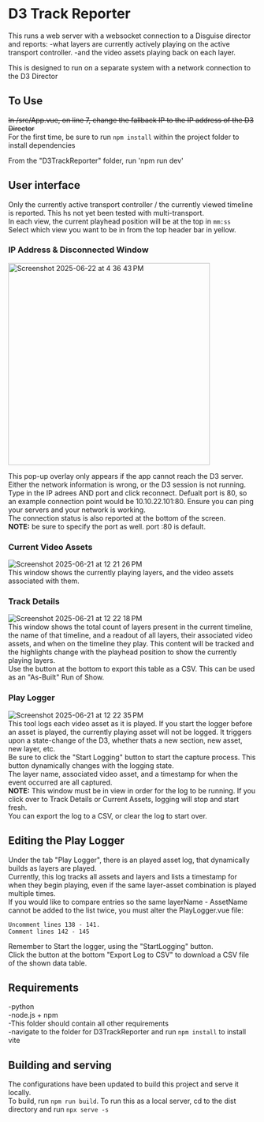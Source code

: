 # D3 Track Reporter

This runs a web server with a websocket connection to a Disguise director and reports:
-what layers are currently actively playing on the active transport controller. 
-and the video assets playing back on each layer.  

This is designed to run on a separate system with a network connection to the D3 Director

## To Use
~~In /src/App.vue, on line 7, change the fallback IP to the IP address of the D3 Director~~  
For the first time, be sure to run `npm install` within the project folder to install dependencies  

From the "D3TrackReporter" folder, run 'npm run dev'

## User interface
Only the currently active transport controller / the currently viewed timeline is reported. This hs not yet been tested with multi-transport.  
In each view, the current playhead position will be at the top in `mm:ss`  
Select which view you want to be in from the top header bar in yellow.

### IP Address & Disconnected Window
<img width="409" alt="Screenshot 2025-06-22 at 4 36 43 PM" src="https://github.com/user-attachments/assets/f0ee9544-b6f6-4d09-ae43-7d829011463e" />  

This pop-up overlay only appears if the app cannot reach the D3 server. Either the network information is wrong, or the D3 session is not running.  
Type in the IP adrees AND port and click reconnect.  Defualt port is 80, so an example connection point would be 10.10.22.101:80.
Ensure you can ping your servers and your network is working.  
The connection status is also reported at the bottom of the screen.  
__NOTE:__ be sure to specify the port as well. port :80 is default.

### Current Video Assets 
![Screenshot 2025-06-21 at 12 21 26 PM](https://github.com/user-attachments/assets/d5143c91-ea08-4371-a2e4-0928ff4f8864)  
This window shows the currently playing layers, and the video assets associated with them.

### Track Details
![Screenshot 2025-06-21 at 12 22 18 PM](https://github.com/user-attachments/assets/c8c171a9-3c53-4d60-9c71-82d8c0189cca)  
This window shows the total count of layers present in the current timeline, the name of that timeline, and a readout of all layers, their associated video assets, and when on the timeline they play. This content will be tracked and the highlights change with the playhead position to show the currently playing layers.  
Use the button at the bottom to export this table as a CSV. This can be used as an "As-Built" Run of Show.

### Play Logger
![Screenshot 2025-06-21 at 12 22 35 PM](https://github.com/user-attachments/assets/8a69505d-8639-410b-9ae9-7f9f5e1b1dd7)  
This tool logs each video asset as it is played. If you start the logger before an asset is played, the currently playing asset will not be logged. It triggers upon a state-change of the D3, whether thats a new section, new asset, new layer, etc.  
Be sure to click the "Start Logging" button to start the capture process. This button dynamically changes with the logging state.  
The layer name, associated video asset, and a timestamp for when the event occurred are all captured.  
**NOTE:** This window must be in view in order for the log to be running. If you click over to Track Details or Current Assets, logging will stop and start fresh.  
You can export the log to a CSV, or clear the log to start over.

## Editing the Play Logger
Under the tab "Play Logger", there is an played asset log, that dynamically builds as layers are played.  
Currently, this log tracks all assets and layers and lists a timestamp for when they begin playing, even if the same layer-asset combination is played multiple times.  
If you would like to compare entries so the same layerName - AssetName cannot be added to the list twice, you must alter the PlayLogger.vue file:  
```
Uncomment lines 138 - 141.
Comment lines 142 - 145
```
Remember to Start the logger, using the "StartLogging" button.  
Click the button at the bottom "Export Log to CSV" to download a CSV file of the shown data table.

## Requirements
-python  
-node.js + npm  
-This folder should contain all other requirements  
-navigate to the folder for D3TrackReporter and run `npm install` to install vite

## Building and serving
The configurations have been updated to build this project and serve it locally.  
To build, run `npm run build`. 
To run this as a local server, cd to the dist directory and run `npx serve -s`
